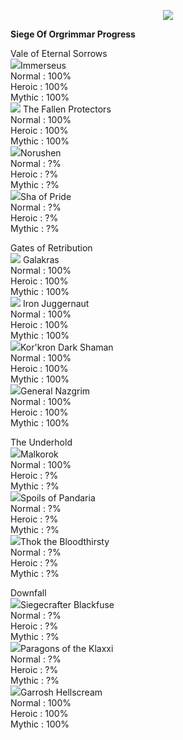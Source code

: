  
<p align="center">
<img src="https://i.imgur.com/JgShxGQ.png">
</p>

**Siege Of Orgrimmar Progress**

Vale of Eternal Sorrows<br><img src="https://i.imgur.com/86XRzF0.gif">Immerseus<br/>Normal : 100%<br/>Heroic : 100%<br/>Mythic : 100%<br/><img src="https://i.imgur.com/bzekkCh.gif"> The Fallen Protectors<br/>Normal : 100%<br/>Heroic : 100%<br/>
Mythic : 100%<br/>
<img src="https://i.imgur.com/KaKX5hY.gif">Norushen <br/>Normal : ?%<br/>Heroic : ?%<br/>
Mythic : ?%<br/><img src="https://i.imgur.com/Lc9vZxp.gif">Sha of Pride<br/>Normal : ?%<br/>Heroic : ?%<br/>
Mythic : ?%<br/>

Gates of Retribution<br/><img src="https://i.imgur.com/1sjgHtJ.gif"> Galakras<br/>Normal : 100%<br/>Heroic : 100%<br/>
Mythic : 100%<br/>
<img src="https://i.imgur.com/1H0rVQk.gif"> Iron Juggernaut<br/>Normal : 100%<br/>Heroic : 100%<br/>
Mythic : 100%<br/>
<img src="https://i.imgur.com/iu0Os9X.gif">Kor'kron Dark Shaman<br/>Normal : 100%<br/>Heroic : 100%<br/>
Mythic : 100%<br/>
<img src="https://i.imgur.com/O7lr4TU.gif">General Nazgrim<br/>Normal : 100%<br/>Heroic : 100%<br/>
Mythic : 100%<br/>

The Underhold<br/><img src="https://i.imgur.com/X0AN9Qo.gif">Malkorok<br/>Normal : 100%<br/>Heroic : ?%<br/>
Mythic : ?%<br/><img src="https://i.imgur.com/SpaxYAo.png">Spoils of Pandaria<br/>Normal : ?%<br/>Heroic : ?%<br/>
Mythic : ?%<br/><img src="https://i.imgur.com/OT4xJxu.gif">Thok the Bloodthirsty<br/>Normal : ?%<br/>Heroic : ?%<br/>
Mythic : ?%<br/>

Downfall<br/><img src="https://i.imgur.com/1SNxTlj.gif">Siegecrafter Blackfuse<br/>Normal : ?%<br/>Heroic : ?%<br/>
Mythic : ?%<br/>
<img src="https://i.imgur.com/yVI8QoX.gif">Paragons of the Klaxxi<br/>Normal : ?%<br/>Heroic : ?%<br/>
Mythic : ?%<br/><img src="https://i.imgur.com/GmFdvuX.gif">Garrosh Hellscream<br/>Normal : 100%<br/>Heroic : 100%<br/>
Mythic : 100%<br/>

